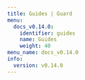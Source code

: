 ```yaml
---
title: Guides | Guard
menu:
  docs_v0.14.0:
    identifier: guides
    name: Guides
    weight: 40
menu_name: docs_v0.14.0
info:
  version: v0.14.0
---
```


